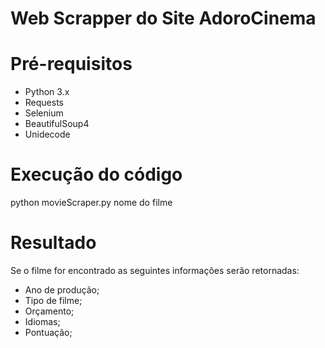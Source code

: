 # Web Scrapper do Site AdoroCinema

# Pré-requisitos
* Python 3.x<br>
* Requests<br>
* Selenium<br>
* BeautifulSoup4
* Unidecode

# Execução do código
python movieScraper.py nome do filme

# Resultado
Se o filme for encontrado as seguintes informações serão retornadas:<br>
* Ano de produção;<br>
* Tipo de filme;<br>
* Orçamento;<br>
* Idiomas;<br>
* Pontuação;<br>
